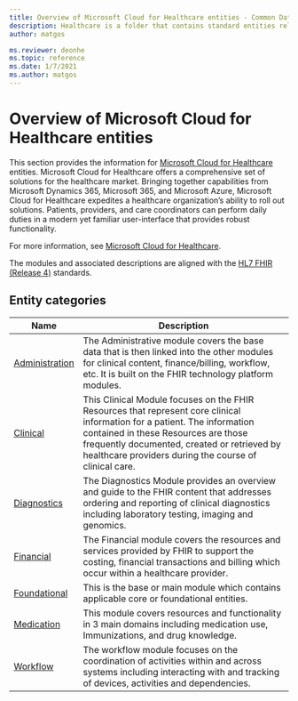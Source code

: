 ```yaml
---
title: Overview of Microsoft Cloud for Healthcare entities - Common Data Model | Microsoft Docs
description: Healthcare is a folder that contains standard entities related to  Microsoft Cloud for Healthcare entities which are defined using Common Data Model.
author: matgos

ms.reviewer: deonhe
ms.topic: reference
ms.date: 1/7/2021
ms.author: matgos
---
```


# Overview of  Microsoft Cloud for Healthcare entities

This section provides the information for [Microsoft Cloud for Healthcare](/dynamics365/industry/healthcare/overview) entities.  Microsoft Cloud for Healthcare offers a comprehensive set of solutions for the healthcare market. Bringing together capabilities from Microsoft Dynamics 365, Microsoft 365, and Microsoft Azure, Microsoft Cloud for Healthcare expedites a healthcare organization’s ability to roll out solutions. Patients, providers, and care coordinators can perform daily duties in a modern yet familiar user-interface that provides robust functionality.

For more information, see [Microsoft Cloud for Healthcare](/dynamics365/industry/healthcare/overview).

The modules and associated descriptions are aligned with the [HL7 FHIR (Release 4)](http://hl7.org/fhir/) standards.

## Entity categories

|Name|Description|
|---|---|
|[Administration](Administration/overview.md)|The Administrative module covers the base data that is then linked into the other modules for clinical content, finance/billing, workflow, etc.  It is built on the FHIR technology platform modules.|
|[Clinical](Clinical/overview.md)|This Clinical Module focuses on the FHIR Resources that represent core clinical information for a patient. The information contained in these Resources are those frequently documented, created or retrieved by healthcare providers during the course of clinical care.|
|[Diagnostics](Diagnostics/overview.md)|The Diagnostics Module provides an overview and guide to the FHIR content that addresses ordering and reporting of clinical diagnostics including laboratory testing, imaging and genomics.|
|[Financial](Financial/overview.md)|The Financial module covers the resources and services provided by FHIR to support the costing, financial transactions and billing which occur within a healthcare provider.|
|[Foundational](Foundational/overview.md)|This is the base or main module which contains  applicable core or foundational entities.|
|[Medication](Medication/overview.md)|This module covers resources and functionality in 3 main domains including medication use, Immunizations, and drug knowledge.|
|[Workflow](Workflow/overview.md)|The workflow module focuses on the coordination of activities within and across systems including interacting with and tracking of devices, activities and dependencies.|
